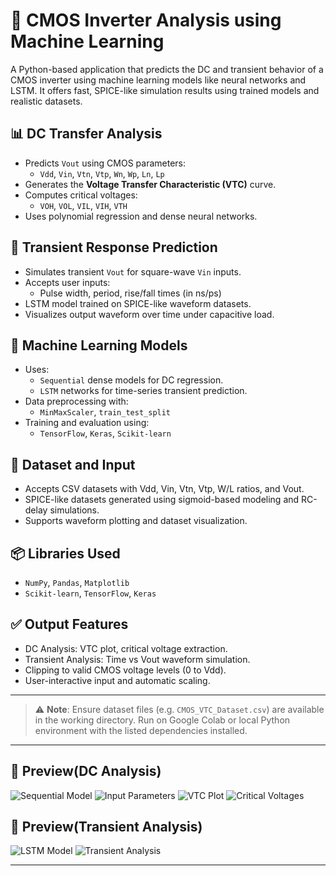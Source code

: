 # 🔌 CMOS Inverter Analysis using Machine Learning

A Python-based application that predicts the DC and transient behavior of a CMOS inverter using machine learning models like neural networks and LSTM. It offers fast, SPICE-like simulation results using trained models and realistic datasets.

## 📊 DC Transfer Analysis
- Predicts `Vout` using CMOS parameters:
  - `Vdd`, `Vin`, `Vtn`, `Vtp`, `Wn`, `Wp`, `Ln`, `Lp`
- Generates the **Voltage Transfer Characteristic (VTC)** curve.
- Computes critical voltages:
  - `VOH`, `VOL`, `VIL`, `VIH`, `VTH`
- Uses polynomial regression and dense neural networks.

## 🔁 Transient Response Prediction
- Simulates transient `Vout` for square-wave `Vin` inputs.
- Accepts user inputs:
  - Pulse width, period, rise/fall times (in ns/ps)
- LSTM model trained on SPICE-like waveform datasets.
- Visualizes output waveform over time under capacitive load.

## 🧠 Machine Learning Models
- Uses:
  - `Sequential` dense models for DC regression.
  - `LSTM` networks for time-series transient prediction.
- Data preprocessing with:
  - `MinMaxScaler`, `train_test_split`
- Training and evaluation using:
  - `TensorFlow`, `Keras`, `Scikit-learn`

## 📁 Dataset and Input
- Accepts CSV datasets with Vdd, Vin, Vtn, Vtp, W/L ratios, and Vout.
- SPICE-like datasets generated using sigmoid-based modeling and RC-delay simulations.
- Supports waveform plotting and dataset visualization.

## 📦 Libraries Used
- `NumPy`, `Pandas`, `Matplotlib`
- `Scikit-learn`, `TensorFlow`, `Keras`

## ✅ Output Features
- DC Analysis: VTC plot, critical voltage extraction.
- Transient Analysis: Time vs Vout waveform simulation.
- Clipping to valid CMOS voltage levels (0 to Vdd).
- User-interactive input and automatic scaling.

---

> ⚠️ **Note**: Ensure dataset files (e.g. `CMOS_VTC_Dataset.csv`) are available in the working directory. Run on Google Colab or local Python environment with the listed dependencies installed.

---

## 📸 Preview(DC Analysis)
![Sequential Model](https://github.com/user-attachments/assets/758079c6-742d-4c93-b32d-07d39081cb7d)
![Input Parameters](https://github.com/user-attachments/assets/8fd979d0-eb1d-4f92-a524-634308cd10b7)
![VTC Plot](https://github.com/user-attachments/assets/8c3410f6-a960-4e52-add0-cebab7fdec2c)
![Critical Voltages](https://github.com/user-attachments/assets/7c8e2c04-63cf-4db2-be56-7f02dbb399ba)


## 📸 Preview(Transient Analysis)
![LSTM Model](https://github.com/user-attachments/assets/5b8ef1b6-cf42-4130-9c13-b4df68a488ec)
![Transient Analysis](https://github.com/user-attachments/assets/d6944af6-5f7a-49fd-9454-922e1f021ace)

---
